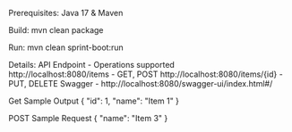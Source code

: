 Prerequisites:
Java 17 &
Maven 

Build:
mvn clean package 

Run:
mvn clean sprint-boot:run

Details:
API Endpoint - Operations supported  
http://localhost:8080/items - GET, POST
http://localhost:8080/items/{id} - PUT, DELETE
Swagger - http://localhost:8080/swagger-ui/index.html#/

Get Sample Output
{
	"id": 1,
	"name": "Item 1"
}

POST Sample Request 
{
	"name": "Item 3"
}
